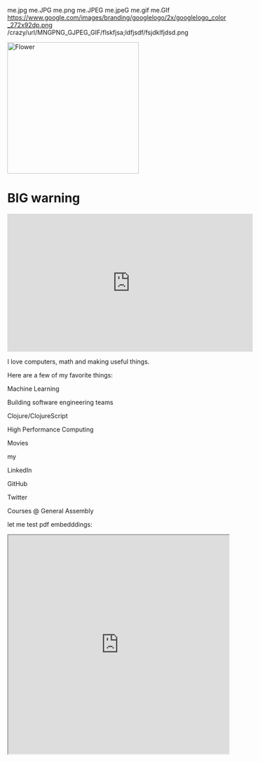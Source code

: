 
<!--![me](me.jpg) -->

me.jpg
me.JPG
me.png
me.JPEG
me.jpeG
me.gif
me.GIf
https://www.google.com/images/branding/googlelogo/2x/googlelogo_color_272x92dp.png
/crazy/url/MNGPNG_GJPEG_GIF/flskfjsa;ldfjsdf/fsjdklfjdsd.png

<img src="https://images-wixmp-ed30a86b8c4ca887773594c2.wixmp.com/f/966958e9-557d-4ffe-bcd4-213999ed0db3/db7vrr6-29378108-d809-422e-86a2-d980d34130ac.png?token=eyJ0eXAiOiJKV1QiLCJhbGciOiJIUzI1NiJ9.eyJzdWIiOiJ1cm46YXBwOiIsImlzcyI6InVybjphcHA6Iiwib2JqIjpbW3sicGF0aCI6IlwvZlwvOTY2OTU4ZTktNTU3ZC00ZmZlLWJjZDQtMjEzOTk5ZWQwZGIzXC9kYjd2cnI2LTI5Mzc4MTA4LWQ4MDktNDIyZS04NmEyLWQ5ODBkMzQxMzBhYy5wbmcifV1dLCJhdWQiOlsidXJuOnNlcnZpY2U6ZmlsZS5kb3dubG9hZCJdfQ.jbsuIZDOP_hp2ZuUAMZZgkIMKIQWMIzEEKpZmEXVl14" width="300" height="300" title="White flower" alt="Flower">

<h1 style="color=red">BIG warning</h1>

<iframe width="560" height="315" src="https://www.youtube.com/embed/09gkz9EsT4w" frameborder="0" allow="accelerometer; autoplay; encrypted-media; gyroscope; picture-in-picture" allowfullscreen></iframe>

I love computers, math and making useful things. 

Here are a few of my favorite things: 

Machine Learning

Building software engineering teams

Clojure/ClojureScript

High Performance Computing

Movies  

my

LinkedIn

GitHub

Twitter

Courses @ General Assembly 


let me test pdf embedddings: 
 <iframe src="https://arxiv.org/pdf/2008.01011.pdf" width="100%" height="500px">


<blockquote class="twitter-tweet"><p lang="en" dir="ltr">From NOW UNTIL OCTOBER 13, anyone who PRE-ORDERS the new book will receive A COPY OF THE BOOK at release.<a href="https://t.co/8vef0RkFU6">https://t.co/8vef0RkFU6</a><a href="https://t.co/oZgTSdogCk">https://t.co/oZgTSdogCk</a><a href="https://t.co/N4Rf85jC0q">https://t.co/N4Rf85jC0q</a> <a href="https://t.co/wAFTRRImQK">pic.twitter.com/wAFTRRImQK</a></p>&mdash; Jason &quot;David Wong&quot; Pargin (@JohnDiesattheEn) <a href="https://twitter.com/JohnDiesattheEn/status/1292130022594093056?ref_src=twsrc%5Etfw">August 8, 2020</a></blockquote> <script async src="https://platform.twitter.com/widgets.js" charset="utf-8"></script>


https://youtu.be/2F9D8KvhQuM

https://www.youtube.com/watch?v=BU8HEzAcKGc


https://arxiv.org/pdf/2008.01011.pdf
